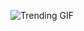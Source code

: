 
<!-- GIF_SECTION -->
![Trending GIF](https://media3.giphy.com/media/v1.Y2lkPThiYjIxNzcyY3ppajc2cHdiZnViOThoaGs4Y2wyZXprcnNwYjR3dzNmMnplMXAxdCZlcD12MV9naWZzX3NlYXJjaCZjdD1n/V4NSR1NG2p0KeJJyr5/giphy.gif)
<!-- END_GIF_SECTION -->
